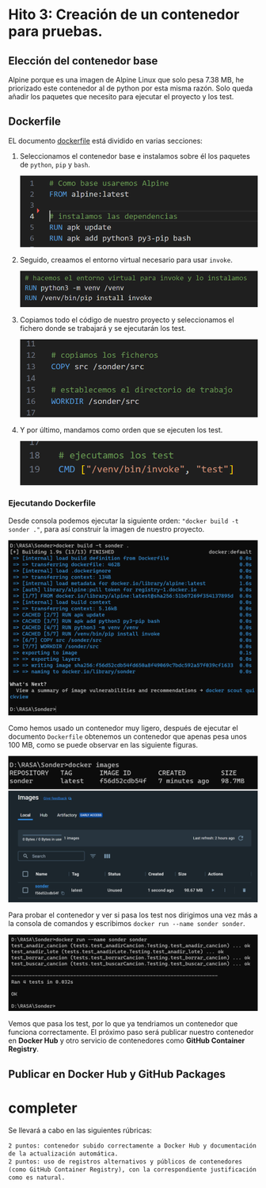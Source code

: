 # Hito 3: Creación de un contenedor para pruebas.
 
## Elección del contenedor base

Alpine porque es una imagen de Alpine Linux que solo pesa 7.38 MB, he priorizado este contenedor al de python por esta misma razón. Solo queda añadir los paquetes que necesito para ejecutar el proyecto y los test.

## Dockerfile

EL documento [dockerfile](../../Dockerfile) está dividido en varias secciones:

1. Seleccionamos el contenedor base e instalamos sobre él los paquetes de `python`, `pip` y `bash`.

    ![Parte 1 Dockerfile](img/docker_1.png)

2. Seguido, creaamos el entorno virtual necesario para usar `invoke`.

    ![Parte 2 Dockerfile](img/docker_2.png)

3. Copiamos todo el código de nuestro proyecto y seleccionamos el fichero donde se trabajará y se ejecutarán los test.

    ![Parte 3 Dockerfile](img/docker_3.png)

4. Y por último, mandamos como orden que se ejecuten los test.

    ![Parte 4 Dockerfile](img/docker_4.png)

### Ejecutando Dockerfile

Desde consola podemos ejecutar la siguiente orden: `"docker build -t sonder ."`, para así construir la imagen de nuestro proyecto.

![Cosntruir imagen](img/exec1.png)

Como hemos usado un contenedor muy ligero, después de ejecutar el documento `Dockerfile` obtenemos un contenedor que apenas pesa unos 100 MB, como se puede observar en las siguiente figuras.

![ver imagen 1](img/comp1.1.png)
![ver imagen 2](img/comp1.png)

Para probar el contenedor y ver si pasa los test nos dirigimos una vez más a la consola de comandos y escribimos `docker run --name sonder sonder`.

![Ejecutar contenedor](img/comp2.png)

Vemos que pasa los test, por lo que ya tendriamos un contenedor que funciona correctamente. El próximo paso será publicar nuestro contenedor en **Docker Hub** y otro servicio de contenedores como **GitHub Container Registry**.

## Publicar en Docker Hub y GitHub Packages


# completer
Se llevará a cabo en las siguientes rúbricas:

    2 puntos: contenedor subido correctamente a Docker Hub y documentación de la actualización automática.
    2 puntos: uso de registros alternativos y públicos de contenedores (como GitHub Container Registry), con la correspondiente justificación como es natural.
